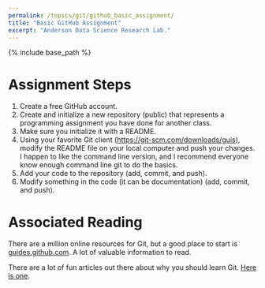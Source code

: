 ```yaml
---
permalink: /topics/git/github_basic_assignment/
title: "Basic GitHub Assignment"
excerpt: "Anderson Data Science Research Lab."
---
```


{% include base_path %}

# Assignment Steps
1. Create a free GitHub account.
2. Create and initialize a new repository (public) that represents a programming assignment you have done for another class.
3. Make sure you initialize it with a README.  
4. Using your favorite Git client (https://git-scm.com/downloads/guis), modify the README file on your local computer and push your changes. I happen to like the command line version, and I recommend everyone know enough command line git to do the basics.
5. Add your code to the repository (add, commit, and push).
6. Modify something in the code (it can be documentation) (add, commit, and push).

# Associated Reading
There are a million online resources for Git, but a good place to start is [guides.github.com](https://guides.github.com/). A lot of valuable information to read.

There are a lot of fun articles out there about why you should learn Git. [Here is one](https://codeburst.io/number-one-piece-of-advice-for-new-developers-ddd08abc8bfa).
